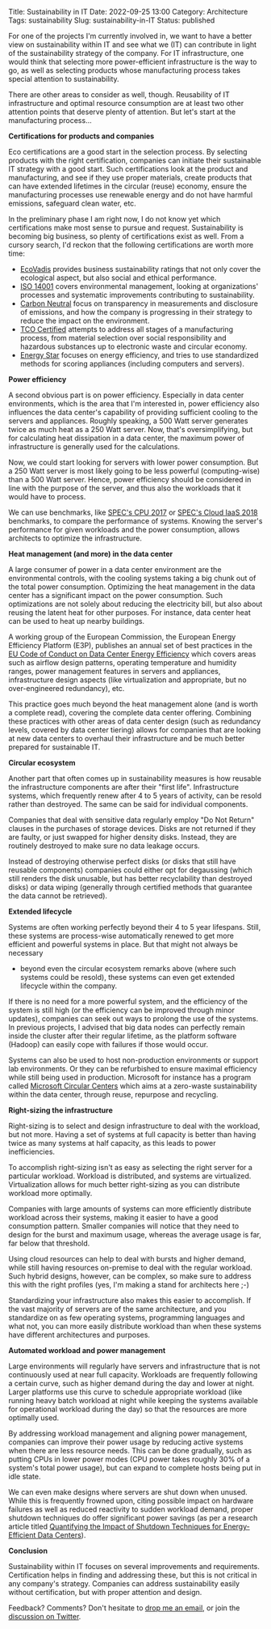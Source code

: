 Title: Sustainability in IT
Date: 2022-09-25 13:00
Category: Architecture
Tags: sustainability
Slug: sustainability-in-IT
Status: published

For one of the projects I'm currently involved in, we want to have a better
view on sustainability within IT and see what we (IT) can contribute in light
of the sustainability strategy of the company. For IT infrastructure, one would
think that selecting more power-efficient infrastructure is the way to go, as
well as selecting products whose manufacturing process takes special attention
to sustainability. 

There are other areas to consider as well, though. Reusability of IT
infrastructure and optimal resource consumption are at least two other
attention points that deserve plenty of attention. But let's start at the
manufacturing process...

<!-- PELICAN_END_SUMMARY -->

**Certifications for products and companies**

Eco certifications are a good start in the selection process. By selecting
products with the right certification, companies can initiate their sustainable
IT strategy with a good start. Such certifications look at the product and
manufacturing, and see if they use proper materials, create products that
can have extended lifetimes in the circular (reuse) economy, ensure the
manufacturing processes use renewable energy and do not have harmful 
emissions, safeguard clean water, etc.

In the preliminary phase I am right now, I do not know yet which 
certifications make most sense to pursue and request. Sustainability is
becoming big business, so plenty of certifications exist as well. From a
cursory search, I'd reckon that the following certifications are worth more
time:

- [EcoVadis](https://ecovadis.com/) provides business sustainability ratings
  that not only cover the ecological aspect, but also social and ethical
  performance.
- [ISO 14001](https://www.iso.org/iso-14001-environmental-management.html)
  covers environmental management, looking at organizations' processes and
  systematic improvements contributing to sustainability.
- [Carbon Neutral](https://www.carbonneutral.com/) focus on transparency
  in measurements and disclosure of emissions, and how the company is
  progressing in their strategy to reduce the impact on the environment.
- [TCO Certified](https://tcocertified.com/) attempts to address all
  stages of a manufacturing process, from material selection over social 
  responsibility and hazardous substances up to electronic waste and 
  circular economy.
- [Energy Star](https://www.energystar.gov/) focuses on energy efficiency,
  and tries to use standardized methods for scoring appliances (including
  computers and servers).

**Power efficiency**

A second obvious part is on power efficiency. Especially in data center
environments, which is the area that I'm interested in, power efficiency
also influences the data center's capability of providing sufficient
cooling to the servers and appliances. Roughly speaking, a 500 Watt
server generates twice as much heat as a 250 Watt server. Now, that's
oversimplifying, but for calculating heat dissipation in a data center,
the maximum power of infrastructure is generally used for the calculations.

Now, we could start looking for servers with lower power consumption. But
a 250 Watt server is most likely going to be less powerful (computing-wise)
than a 500 Watt server. Hence, power efficiency should be considered in
line with the purpose of the server, and thus also the workloads that it
would have to process.

We can use benchmarks, like [SPEC's CPU 2017](https://www.spec.org/cpu2017/)
or [SPEC's Cloud IaaS 2018](https://www.spec.org/benchmarks.html) benchmarks,
to compare the performance of systems. Knowing the server's performance
for given workloads and the power consumption, allows architects to optimize
the infrastructure.

**Heat management (and more) in the data center**

A large consumer of power in a data center environment are the environmental
controls, with the cooling systems taking a big chunk out of the total
power consumption. Optimizing the heat management in the data center has a
significant impact on the power consumption. Such optimizations are not solely
about reducing the electricity bill, but also about reusing the latent heat
for other purposes. For instance, data center heat can be used to heat up
nearby buildings.

A working group of the European Commission, the European Energy Efficiency
Platform (E3P), publishes an annual set of best practices in the [EU Code
of Conduct on Data Center Energy Efficiency](https://e3p.jrc.ec.europa.eu/publications/2022-best-practice-guidelines-eu-code-conduct-data-centre-energy-efficiency)
which covers areas such as airflow design patterns, operating temperature
and humidity ranges, power management features in servers and appliances, 
infrastructure design aspects (like virtualization and appropriate, but no
over-engineered redundancy), etc.

This practice goes much beyond the heat management alone (and is worth
a complete read), covering the complete data center offering. Combining
these practices with other areas of data center design (such as redundancy
levels, covered by data center tiering) allows for companies that are looking
at new data centers to overhaul their infrastructure and be much better
prepared for sustainable IT.

**Circular ecosystem**

Another part that often comes up in sustainability measures is how reusable
the infrastructure components are after their "first life". Infrastructure
systems, which frequently renew after 4 to 5 years of activity, can be resold
rather than destroyed. The same can be said for individual components.

Companies that deal with sensitive data regularly employ "Do Not Return" clauses
in the purchases of storage devices. Disks are not returned if they are
faulty, or just swapped for higher density disks. Instead, they are routinely
destroyed to make sure no data leakage occurs.

Instead of destroying otherwise perfect disks (or disks that still have
reusable components) companies could either opt for degaussing (which still
renders the disk unusable, but has better recyclability than destroyed
disks) or data wiping (generally through certified methods that guarantee
the data cannot be retrieved).

**Extended lifecycle**

Systems are often working perfectly beyond their 4 to 5 year lifespans.
Still, these systems are process-wise automatically renewed to get more
efficient and powerful systems in place. But that might not always be necessary
- beyond even the circular ecosystem remarks above (where such systems could be
resold), these systems can even get extended lifecycle within the company.

If there is no need for a more powerful system, and the efficiency of
the system is still high (or the efficiency can be improved through
minor updates), companies can seek out ways to prolong the use of the
systems. In previous projects, I advised that big data nodes can
perfectly remain inside the cluster after their regular lifetime, as the
platform software (Hadoop) can easily cope with failures if those would
occur.

Systems can also be used to host non-production environments or support
lab environments. Or they can be refurbished to ensure maximal efficiency
while still being used in production. Microsoft for instance has a program
called [Microsoft Circular Centers](https://customers.microsoft.com/en-us/story/1431789627332547010-microsoft-circular-centers)
which aims at a zero-waste sustainability within the data center, through
reuse, repurpose and recycling.

**Right-sizing the infrastructure**

Right-sizing is to select and design infrastructure to deal with the
workload, but not more. Having a set of systems at full capacity is
better than having twice as many systems at half capacity, as this leads
to power inefficiencies.

To accomplish right-sizing isn't as easy as selecting the right server
for a particular workload. Workload is distributed, and systems are
virtualized. Virtualization allows for much better right-sizing as you
can distribute workload more optimally.

Companies with large amounts of systems can more efficiently distribute
workload across their systems, making it easier to have a good consumption
pattern. Smaller companies will notice that they need to design for
the burst and maximum usage, whereas the average usage is far, far below
that threshold. 

Using cloud resources can help to deal with bursts and higher demand, while
still having resources on-premise to deal with the regular workload. Such
hybrid designs, however, can be complex, so make sure to address this with
the right profiles (yes, I'm making a stand for architects here ;-)

Standardizing your infrastructure also makes this easier to accomplish.
If the vast majority of servers are of the same architecture, and you
standardize on as few operating systems, programming languages and what
not, you can more easily distribute workload than when these systems
have different architectures and purposes.

**Automated workload and power management**

Large environments will regularly have servers and infrastructure that is not
continuously used at near full capacity. Workloads are frequently following a
certain curve, such as higher demand during the day and lower at night.
Larger platforms use this curve to schedule appropriate workload (like
running heavy batch workload at night while keeping the systems available
for operational workload during the day) so that the resources are more
optimally used.

By addressing workload management and aligning power management, companies
can improve their power usage by reducing active systems when there are less
resource needs. This can be done gradually, such as putting CPUs in lower
power modes (CPU power takes roughly 30% of a system's total power usage),
but can expand to complete hosts being put in idle state.

We can even make designs where servers are shut down when unused. While
this is frequently frowned upon, citing possible impact on hardware
failures as well as reduced reactivity to sudden workload demand, proper
shutdown techniques do offer significant power savings (as per a
research article titled [Quantifying the Impact of Shutdown Techniques
for Energy-Efficient Data Centers](https://www.researchgate.net/publication/323356951_Quantifying_the_Impact_of_Shutdown_Techniques_for_Energy-Efficient_Data_Centers)).

**Conclusion**

Sustainability within IT focuses on several improvements and requirements.
Certification helps in finding and addressing these, but this is not
critical in any company's strategy. Companies can address sustainability
easily without certification, but with proper attention and design.

Feedback? Comments? Don't hesitate to [drop me an
email](mailto:sven.vermeulen@siphos.be), or join the [discussion on
Twitter](https://twitter.com/infrainsight/status/1573941352844464128).

